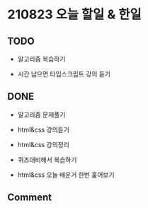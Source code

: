 # 210823 오늘 할일 & 한일

## TODO

- 알고리즘 복습하기

- 시간 남으면 타입스크립트 강의 듣기

## DONE

- 알고리즘 문제풀기

- html&css 강의듣기

- html&css 강의정리

- 퀴즈대비해서 복습하기

- html&css 오늘 배운거 한번 훑어보기

## Comment